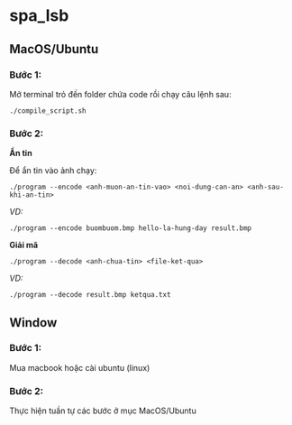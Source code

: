 # spa_lsb
## MacOS/Ubuntu
### Bước 1:
Mở terminal trỏ đến folder chứa code rồi chạy câu lệnh sau:
```
./compile_script.sh
```
### Bước 2:
**Ẩn tin**

Để ẩn tin vào ảnh chạy:
```
./program --encode <anh-muon-an-tin-vao> <noi-dung-can-an> <anh-sau-khi-an-tin>
```
*VD:*
```
./program --encode buombuom.bmp hello-la-hung-day result.bmp
```
**Giải mã**
```
./program --decode <anh-chua-tin> <file-ket-qua>
```
*VD:*
```
./program --decode result.bmp ketqua.txt 
```
## Window
### Bước 1:
Mua macbook hoặc cài ubuntu (linux)
### Bước 2:
Thực hiện tuần tự các bước ở mục MacOS/Ubuntu
